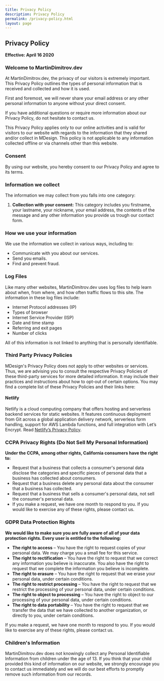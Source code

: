 ```yaml
---
title: Privacy Policy
description: Privacy Policy
permalink: /privacy-policy.html
layout: page
---
```


## Privacy Policy

**Effective: April 16 2020**

### Welcome to MartinDimitrov.dev

At MartinDimitrov.dev, the privacy of our visitors is extremely important. This Privacy Policy outlines the types of personal information that is received and collected and how it is used.

First and foremost, we will never share your email address or any other personal information to anyone without your direct consent.

If you have additional questions or require more information about our Privacy Policy, do not hesitate to contact us.

This Privacy Policy applies only to our online activities and is valid for visitors to our website with regards to the information that they shared and/or collect in MDesign. This policy is not applicable to any information collected offline or via channels other than this website.

### Consent

By using our website, you hereby consent to our Privacy Policy and agree to its terms.

### Information we collect

The information we may collect from you falls into one category:

1. **Collection with your consent:** This category includes you firstname, your lastname, your nickname, your email address, the contents of the message and any other information you provide us trough our contact form.

### How we use your information

We use the information we collect in various ways, including to:

* Communicate with you about our services.
* Send you emails.
* Find and prevent fraud.

### Log Files

Like many other websites, MartinDimitrov.dev uses log files to help learn about when, from where, and how often traffic flows to this site. The information in these log files include:

* Internet Protocol addresses (IP)
* Types of browser
* Internet Service Provider (ISP)
* Date and time stamp
* Referring and exit pages
* Number of clicks

All of this information is not linked to anything that is personally identifiable.

### Third Party Privacy Policies

MDesign's Privacy Policy does not apply to other websites or services. Thus, we are advising you to consult the respective Privacy Policies of these third-party services for more detailed information. It may include their practices and instructions about how to opt-out of certain options. You may find a complete list of these Privacy Policies and their links here:

#### Netlify

Netlify is a cloud computing company that offers hosting and serverless backend services for static websites. It features continuous deployment from Git across a global application delivery network, serverless form handling, support for AWS Lambda functions, and full integration with Let’s Encrypt. Read [Netlify’s Privacy Policy](https://www.netlify.com/privacy/).

### CCPA Privacy Rights (Do Not Sell My Personal Information)

**Under the CCPA, among other rights, California consumers have the right to:**

* Request that a business that collects a consumer's personal data disclose the categories and specific pieces of personal data that a business has collected about consumers.
* Request that a business delete any personal data about the consumer that a business has collected.
* Request that a business that sells a consumer's personal data, not sell the consumer's personal data.
* If you make a request, we have one month to respond to you. If you would like to exercise any of these rights, please contact us.

### GDPR Data Protection Rights

**We would like to make sure you are fully aware of all of your data protection rights. Every user is entitled to the following:**

* **The right to access** – You have the right to request copies of your personal data. We may charge you a small fee for this service.
* **The right to rectification** – You have the right to request that we correct any information you believe is inaccurate. You also have the right to request that we complete the information you believe is incomplete.
* **The right to erasure** – You have the right to request that we erase your personal data, under certain conditions.
* **The right to restrict processing** – You have the right to request that we restrict the processing of your personal data, under certain conditions.
* **The right to object to processing** – You have the right to object to our processing of your personal data, under certain conditions.
* **The right to data portability** – You have the right to request that we transfer the data that we have collected to another organization, or directly to you, under certain conditions.

If you make a request, we have one month to respond to you. If you would like to exercise any of these rights, please contact us.

### Children's Information

MartinDimitrov.dev does not knowingly collect any Personal Identifiable Information from children under the age of 13. If you think that your child provided this kind of information on our website, we strongly encourage you to contact us immediately and we will do our best efforts to promptly remove such information from our records.
